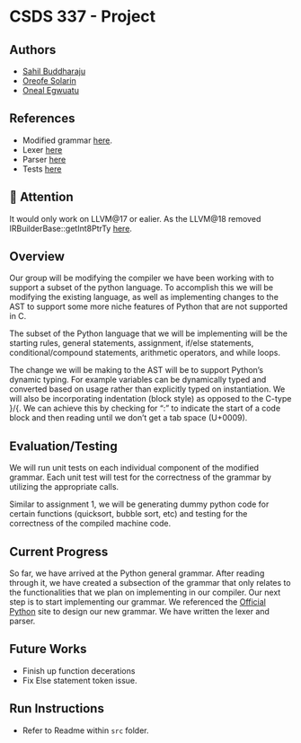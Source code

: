 # CSDS 337 - Project

## Authors
- [Sahil Buddharaju](mailto:svb24@case.edu)
- [Oreofe Solarin](mailto:ons8@case.edu)
- [Oneal Egwuatu](mailto:one6@case.edu)
 


## References

- Modified grammar [here](/pyLLVM.gram). 
- Lexer [here](/src/files/frontend/lexer.l)
- Parser [here](/src/files/frontend/parser.y)
- Tests [here](/src/tests/)

## 🚨 Attention
It would only work on LLVM@17 or ealier. As the LLVM@18 removed IRBuilderBase::getInt8PtrTy [here](https://github.com/llvm/llvm-project/pull/74096). 


## Overview


Our group will be modifying the compiler we have been working with to support a subset of the python language. To accomplish this we will be modifying the existing language, as well as implementing changes to the AST to support some more niche features of Python that are not supported in C.

The subset of the Python language that we will be implementing will be the starting rules, general statements, assignment, if/else statements, conditional/compound statements, arithmetic operators, and while loops.

The change we will be making to the AST will be to support Python’s dynamic typing. For example variables can be dynamically typed and converted based on usage rather than explicitly typed on instantiation. We will also be incorporating indentation (block style) as opposed to the C-type  }/{. We can achieve this by checking for  “:” to indicate the start of a code block and then reading until we don’t get a tab space (U+0009). 

## Evaluation/Testing

We will run unit tests on each individual component of the modified grammar. Each unit test will test for the correctness of the grammar by utilizing the appropriate calls.

Similar to assignment 1, we will be generating dummy python code for certain functions (quicksort, bubble sort, etc) and testing for the correctness of the compiled machine code. 

## Current Progress

So far, we have arrived at the Python general grammar. After reading through it, we have created a subsection of the grammar that only relates to the functionalities that we plan on implementing in our compiler. Our next step is to start implementing our grammar. We referenced the [Official Python](https://docs.python.org/3/reference/grammar.html) site to design our new grammar. We have written the lexer and parser. 

## Future Works
- Finish up function decerations
- Fix Else statement token issue.

## Run Instructions
- Refer to Readme within `src` folder. 


